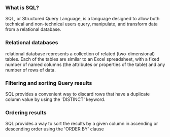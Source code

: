 ### What is SQL?
SQL, or Structured Query Language, is a language designed to allow both technical and non-technical users query, manipulate, and transform data from a relational database.

### Relational databases
relational database represents a collection of related (two-dimensional) tables. Each of the tables are similar to an Excel spreadsheet, with a fixed number of named columns (the attributes or properties of the table) and any number of rows of data.

### Filtering and sorting Query results
SQL provides a convenient way to discard rows that have a duplicate column value by using the 'DISTINCT' keyword.

### Ordering results
SQL provides a way to sort the results by a given column in ascending or descending order using the 'ORDER BY' clause